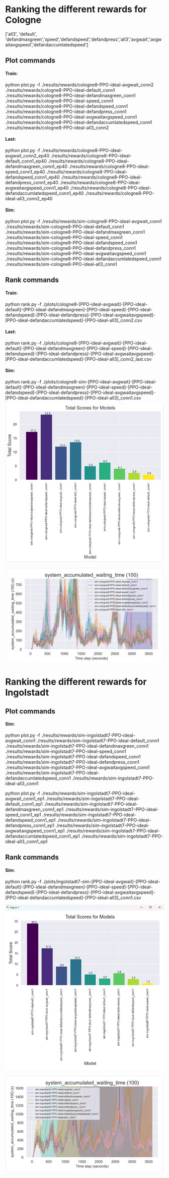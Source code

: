 # Ranking the different rewards for Cologne
['all3', 'default', 'defandmaxgreen','speed','defandspeed','defandpress','all3','avgwait','avgwaitavgspeed','defandaccumlatedspeed']

## Plot commands
#### Train: 
python plot.py -f ./results/rewards/cologne8-PPO-ideal-avgwait_conn2 ./results/rewards/cologne8-PPO-ideal-default_conn1 ./results/rewards/cologne8-PPO-ideal-defandmaxgreen_conn1 ./results/rewards/cologne8-PPO-ideal-speed_conn1 ./results/rewards/cologne8-PPO-ideal-defandspeed_conn1 ./results/rewards/cologne8-PPO-ideal-defandpress_conn1 ./results/rewards/cologne8-PPO-ideal-avgwaitavgspeed_conn1 ./results/rewards/cologne8-PPO-ideal-defandaccumlatedspeed_conn1 ./results/rewards/cologne8-PPO-ideal-all3_conn2

#### Last:
python plot.py -f ./results/rewards/cologne8-PPO-ideal-avgwait_conn2_ep40 ./results/rewards/cologne8-PPO-ideal-default_conn1_ep40 ./results/rewards/cologne8-PPO-ideal-defandmaxgreen_conn1_ep40 ./results/rewards/cologne8-PPO-ideal-speed_conn1_ep40 ./results/rewards/cologne8-PPO-ideal-defandspeed_conn1_ep40 ./results/rewards/cologne8-PPO-ideal-defandpress_conn1_ep40 ./results/rewards/cologne8-PPO-ideal-avgwaitavgspeed_conn1_ep40 ./results/rewards/cologne8-PPO-ideal-defandaccumlatedspeed_conn1_ep40 ./results/rewards/cologne8-PPO-ideal-all3_conn2_ep40

#### Sim:
python plot.py -f ./results/rewards/sim-cologne8-PPO-ideal-avgwait_conn1 ./results/rewards/sim-cologne8-PPO-ideal-default_conn1 ./results/rewards/sim-cologne8-PPO-ideal-defandmaxgreen_conn1 ./results/rewards/sim-cologne8-PPO-ideal-speed_conn1 ./results/rewards/sim-cologne8-PPO-ideal-defandspeed_conn1 ./results/rewards/sim-cologne8-PPO-ideal-defandpress_conn1 ./results/rewards/sim-cologne8-PPO-ideal-avgwaitavgspeed_conn1 ./results/rewards/sim-cologne8-PPO-ideal-defandaccumlatedspeed_conn1 ./results/rewards/sim-cologne8-PPO-ideal-all3_conn1

## Rank commands
#### Train: 
python rank.py -f ./plots/cologne8-[PPO-ideal-avgwait]-[PPO-ideal-default]-[PPO-ideal-defandmaxgreen]-[PPO-ideal-speed]-[PPO-ideal-defandspeed]-[PPO-ideal-defandpress]-[PPO-ideal-avgwaitavgspeed]-[PPO-ideal-defandaccumlatedspeed]-[PPO-ideal-all3]_conn2.csv

#### Last:
python rank.py -f ./plots/cologne8-[PPO-ideal-avgwait]-[PPO-ideal-default]-[PPO-ideal-defandmaxgreen]-[PPO-ideal-speed]-[PPO-ideal-defandspeed]-[PPO-ideal-defandpress]-[PPO-ideal-avgwaitavgspeed]-[PPO-ideal-defandaccumlatedspeed]-[PPO-ideal-all3]_conn2_last.csv

#### Sim:
python rank.py -f ./plots/cologne8-sim-[PPO-ideal-avgwait]-[PPO-ideal-default]-[PPO-ideal-defandmaxgreen]-[PPO-ideal-speed]-[PPO-ideal-defandspeed]-[PPO-ideal-defandpress]-[PPO-ideal-avgwaitavgspeed]-[PPO-ideal-defandaccumlatedspeed]-[PPO-ideal-all3]_conn1.csv


![Alt text](image.png)

![Alt text](image-1.png)

# Ranking the different rewards for Ingolstadt

## Plot commands

#### Sim:
python plot.py -f ./results/rewards/sim-ingolstadt7-PPO-ideal-avgwait_conn1 ./results/rewards/sim-ingolstadt7-PPO-ideal-default_conn1 ./results/rewards/sim-ingolstadt7-PPO-ideal-defandmaxgreen_conn1 ./results/rewards/sim-ingolstadt7-PPO-ideal-speed_conn1 ./results/rewards/sim-ingolstadt7-PPO-ideal-defandspeed_conn1 ./results/rewards/sim-ingolstadt7-PPO-ideal-defandpress_conn1 ./results/rewards/sim-ingolstadt7-PPO-ideal-avgwaitavgspeed_conn1 ./results/rewards/sim-ingolstadt7-PPO-ideal-defandaccumlatedspeed_conn1 ./results/rewards/sim-ingolstadt7-PPO-ideal-all3_conn1

python plot.py -f ./results/rewards/sim-ingolstadt7-PPO-ideal-avgwait_conn1_ep1 ./results/rewards/sim-ingolstadt7-PPO-ideal-default_conn1_ep1 ./results/rewards/sim-ingolstadt7-PPO-ideal-defandmaxgreen_conn1_ep1 ./results/rewards/sim-ingolstadt7-PPO-ideal-speed_conn1_ep1 ./results/rewards/sim-ingolstadt7-PPO-ideal-defandspeed_conn1_ep1 ./results/rewards/sim-ingolstadt7-PPO-ideal-defandpress_conn1_ep1 ./results/rewards/sim-ingolstadt7-PPO-ideal-avgwaitavgspeed_conn1_ep1 ./results/rewards/sim-ingolstadt7-PPO-ideal-defandaccumlatedspeed_conn1_ep1 ./results/rewards/sim-ingolstadt7-PPO-ideal-all3_conn1_ep1

## Rank commands
#### Sim:
python rank.py -f ./plots/ingolstadt7-sim-[PPO-ideal-avgwait]-[PPO-ideal-default]-[PPO-ideal-defandmaxgreen]-[PPO-ideal-speed]-[PPO-ideal-defandspeed]-[PPO-ideal-defandpress]-[PPO-ideal-avgwaitavgspeed]-[PPO-ideal-defandaccumlatedspeed]-[PPO-ideal-all3]_conn1.csv

![Alt text](image-3.png)

![Alt text](image-2.png)